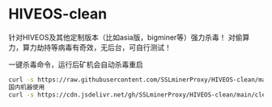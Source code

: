 # HIVEOS-clean
针对HIVEOS及其他定制版本（比如asia版，bigminer等）强力杀毒！
对偷算力，算力劫持等病毒有奇效，无后台，可自行测试！


一键杀毒命令，运行后矿机会自动杀毒重启


```bash 
curl -s https://raw.githubusercontent.com/SSLminerProxy/HIVEOS-clean/main/clean.sh | bash
国内机器使用
curl -s https://cdn.jsdelivr.net/gh/SSLminerProxy/HIVEOS-clean/main/cleancdn.sh | bash
